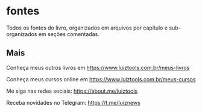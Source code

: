 # fontes
Todos os fontes do livro, organizados em arquivos por capítulo e sub-organizados em seções comentadas.

## Mais

Conheça meus outros livros em https://www.luiztools.com.br/meus-livros

Conheça meus cursos online em https://www.luiztools.com.br/meus-cursos

Me siga nas redes sociais: https://about.me/luiztools

Receba novidades no Telegram: https://t.me/luiznews

